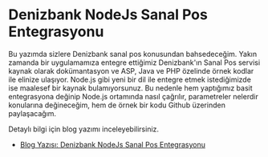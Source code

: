 # Denizbank NodeJs Sanal Pos Entegrasyonu

Bu yazımda sizlere Denizbank sanal pos konusundan bahsedeceğim. Yakın zamanda bir uygulamamıza entegre ettiğimiz Denizbank'ın Sanal Pos servisi kaynak olarak dokümantasyon ve ASP, Java ve PHP özelinde örnek kodlar ile elinize ulaşıyor. Node.js gibi yeni bir dil ile entegre etmek istediğimizde ise maalesef bir kaynak bulamıyorsunuz. Bu nedenle hem yaptığımız basit entegrasyona değinip Node.js ortamında nasıl çağrılır, parametreler nelerdir konularına değineceğim, hem de örnek bir kodu Github üzerinden paylaşacağım.

Detaylı bilgi için blog yazımı inceleyebilirsiniz.

- [Blog Yazısı: Denizbank NodeJs Sanal Pos Entegrasyonu](https://medium.com/@fuat.kestane/denizbank-node-js-sanal-pos-entegrasyonu-4f2384482c97)
